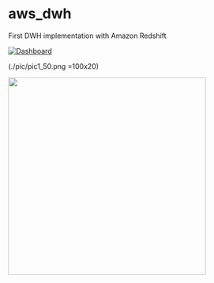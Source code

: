 # aws_dwh
First DWH implementation with Amazon Redshift 

[![Dashboard](https://www.neoadviser.com/wp-content/uploads/2019/05/power-bi.jpg)](https://app.powerbi.com/view?r=eyJrIjoiZjM5NTlmNzMtNjEyYy00YzgyLTk0YjgtNWFiOTJmZDVjZDc0IiwidCI6IjAyZDljYjNmLTFmZDMtNDQyMS05YjVkLTYwY2MxMzNhNTg3YSIsImMiOjJ9)

(./pic/pic1_50.png =100x20)



<img src="https://www.neoadviser.com/wp-content/uploads/2019/05/power-bi.jpg" width="400">


